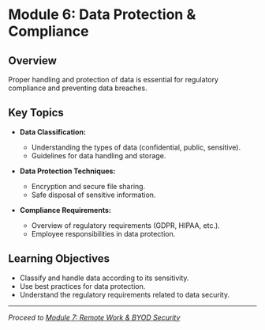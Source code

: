 # Module 6: Data Protection & Compliance

## Overview
Proper handling and protection of data is essential for regulatory compliance and preventing data breaches.

## Key Topics
- **Data Classification:**  
  - Understanding the types of data (confidential, public, sensitive).
  - Guidelines for data handling and storage.

- **Data Protection Techniques:**  
  - Encryption and secure file sharing.
  - Safe disposal of sensitive information.
  
- **Compliance Requirements:**  
  - Overview of regulatory requirements (GDPR, HIPAA, etc.).
  - Employee responsibilities in data protection.

## Learning Objectives
- Classify and handle data according to its sensitivity.
- Use best practices for data protection.
- Understand the regulatory requirements related to data security.

---

*Proceed to [Module 7: Remote Work & BYOD Security](07-remote-work-security.md)*
